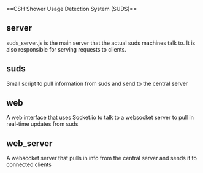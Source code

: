 ==CSH Shower Usage Detection System (SUDS)==

server
---
suds_server.js is the main server that the actual suds machines talk to. It is also responsible for serving requests to clients.

suds
---
Small script to pull information from suds and send to the central server

web
---
A web interface that uses Socket.io to talk to a websocket server to pull in real-time updates from suds

web_server
---
A websocket server that pulls in info from the central server and sends it to connected clients
